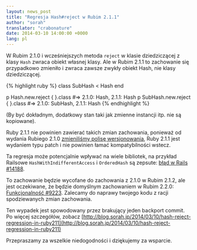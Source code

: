```yaml
---
layout: news_post
title: "Regresja Hash#reject w Rubim 2.1.1"
author: "sorah"
translator: "crabonature"
date: 2014-03-10 14:00:00 +0000
lang: pl
---
```


W Rubim 2.1.0 i wcześniejszych metoda `reject` w klasie dziedziczącej z klasy
`Hash` zwraca obiekt własnej klasy.
Ale w Rubim 2.1.1 to zachowanie się przypadkowo zmieniło i zwraca zawsze zwykły
obiekt Hash, nie klasy dziedziczącej.

{% highlight ruby %}
class SubHash < Hash
end

p Hash.new.reject { }.class
#=> 2.1.0: Hash, 2.1.1: Hash
p SubHash.new.reject { }.class
#=> 2.1.0: SubHash, 2.1.1: Hash
{% endhighlight %}

(By być dokładnym, dodatkowy stan taki jak zmienne instancji itp. nie są
kopiowane).

Ruby 2.1.1 nie powinien zawierać takich zmian zachowania, ponieważ od wydania
Rubiego 2.1.0 [zmieniliśmy polisę wersjonowania](https://www.ruby-lang.org/pl/news/2013/12/21/ruby-version-policy-changes-with-2-1-0/),
Ruby 2.1.1 jest wydaniem typu patch i nie powinien łamać kompatybilności wstecz.

Ta regresja może potencjalnie wpływać na wiele bibliotek, na przykład Railsowe
`HashWithIndifferentAccess` i `OrderedHash` są zepsute: [błąd w Rails #14188](https://github.com/rails/rails/issues/14188).

To zachowanie będzie wycofane do zachowania z 2.1.0 w Rubim 2.1.2, ale jest
oczekiwane, że będzie domyślnym zachowaniem
w Rubim 2.2.0: [Funkcjonalność #9223](https://bugs.ruby-lang.org/issues/9223).
Zalecamy do naprawy twojego kodu z racji spodziewanych zmian zachowania.

Ten wypadek jest spowodowany przez brakujący jeden backport commit.
Po więcej szczegółów, zobacz [http://blog.sorah.jp/2014/03/10/hash-reject-regression-in-ruby211](http://blog.sorah.jp/2014/03/10/hash-reject-regression-in-ruby211)

Przepraszamy za wszelkie niedogodności i dziękujemy za wsparcie.
